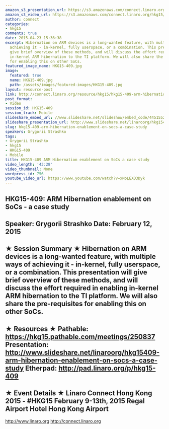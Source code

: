 ```yaml
---
amazon_s3_presentation_url: https://s3.amazonaws.com/connect.linaro.org/hkg15/Videos/02-12-Thursday/HKG15-409.pdf
amazon_s3_video_url: https://s3.amazonaws.com/connect.linaro.org/hkg15/Videos/02-12-Thursday/HKG15-409+ARM+Hibernation+enablement+on+SoCs+-+a+case+study.mp4
author: connect
categories:
- hkg15
comments: true
date: 2015-04-23 15:36:38
excerpt: Hibernation on ARM devices is a long-wanted feature, with multiple ways of
  achieving it - in-kernel, fully userspace, or a combination. This presentation will
  give brief overview of these methods, and will discuss the effort required in enabling
  in-kernel ARM hibernation to the TI platform. We will also share the pre-requisites
  for enabling this on other SoCs.
featured_image_name: HKG15-409.jpg
image:
  featured: true
  name: HKG15-409.jpg
  path: /assets/images/featured-images/HKG15-409.jpg
layout: resource-post
link: http://connect.linaro.org/resource/hkg15/hkg15-409-arm-hibernation-enablement-on-socs-a-case-study/
post_format:
- Video
session_id: HKG15-409
session_track: Mobile
slideshare_embed_url: //www.slideshare.net/slideshow/embed_code/44515522
slideshare_presentation_url: http://www.slideshare.net/linaroorg/hkg15409-arm-hibernation-enablement-on-socs-a-case-study
slug: hkg15-409-arm-hibernation-enablement-on-socs-a-case-study
speakers: Grygorii Strashko
tags:
- Grygorii Strashko
- hkg15
- HKG15-409
- Mobile
title: HKG15-409 ARM Hibernation enablement on SoCs a case study
video_length: '43:28'
video_thumbnail: None
wordpress_id: 756
youtube_video_url: https://www.youtube.com/watch?v=xNoLEXO3Dyk
---
```


HKG15-409: ARM Hibernation enablement on SoCs - a case study 
--------------------------------------------------- 
Speaker: Grygorii Strashko 
Date: February 12, 2015 
--------------------------------------------------- 
★ Session Summary ★ 
Hibernation on ARM devices is a long-wanted feature, with multiple ways of achieving it - in-kernel, fully userspace, or a combination. This presentation will give brief overview of these methods, and will discuss the effort required in enabling in-kernel ARM hibernation to the TI platform. We will also share the pre-requisites for enabling this on other SoCs. 
-------------------------------------------------- 
★ Resources ★ 
Pathable: https://hkg15.pathable.com/meetings/250837 
Presentation:  http://www.slideshare.net/linaroorg/hkg15409-arm-hibernation-enablement-on-socs-a-case-study
Etherpad: http://pad.linaro.org/p/hkg15-409 
--------------------------------------------------- 
★ Event Details ★ 
Linaro Connect Hong Kong 2015 - #HKG15 
February 9-13th, 2015 
Regal Airport Hotel Hong Kong Airport 
--------------------------------------------------- 
http://www.linaro.org 
http://connect.linaro.org